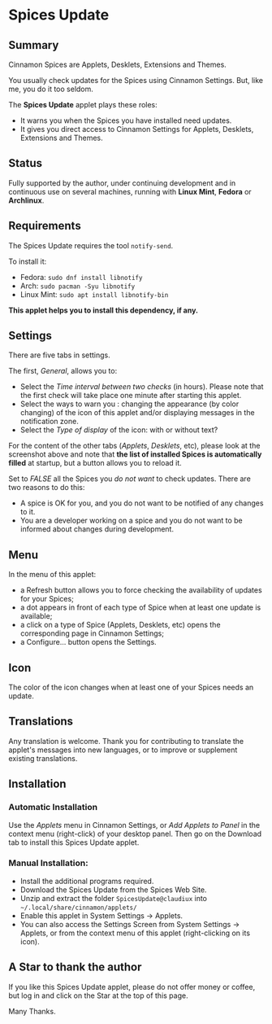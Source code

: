 # Spices Update

## Summary

Cinnamon Spices are Applets, Desklets, Extensions and Themes.

You usually check updates for the Spices using Cinnamon Settings. But, like me, you do it too seldom.

The **Spices Update** applet plays these roles:

  * It warns you when the Spices you have installed need updates.
  * It gives you direct access to Cinnamon Settings for Applets, Desklets, Extensions and Themes.

## Status

Fully supported by the author, under continuing development and in continuous use on several machines, running with **Linux Mint**, **Fedora** or **Archlinux**.

## Requirements

The Spices Update requires the tool ```notify-send```.

To install it:

  * Fedora: ```sudo dnf install libnotify```
  * Arch: ```sudo pacman -Syu libnotify```
  * Linux Mint: ```sudo apt install libnotify-bin```

**This applet helps you to install this dependency, if any.**

## Settings

There are five tabs in settings.

The first, _General_, allows you to:

  * Select the _Time interval between two checks_ (in hours). Please note that the first check will take place one minute after starting this applet.
  * Select the ways to warn you : changing the appearance (by color changing) of the icon of this applet and/or displaying messages in the notification zone.
  * Select the _Type of display_ of the icon: with or without text?

For the content of the other tabs (_Applets_, _Desklets_, etc), please look  at the screenshot above and note that **the list of installed Spices is automatically filled** at startup, but a button allows you to reload it.

Set to _FALSE_ all the Spices you _do not want_ to check updates. There are two reasons to do this:

  * A spice is OK for you, and you do not want to be notified of any changes to it.
  * You are a developer working on a spice and you do not want to be informed about changes during development.

## Menu

In the menu of this applet:

  * a Refresh button allows you to force checking the availability of updates for your Spices;
  * a dot appears in front of each type of Spice when at least one update is available;
  * a click on a type of Spice (Applets, Desklets, etc) opens the corresponding page in Cinnamon Settings;
  * a Configure... button opens the Settings.

## Icon

The color of the icon changes when at least one of your Spices needs an update.

## Translations

Any translation is welcome. Thank you for contributing to translate the applet's messages into new languages, or to improve or supplement existing translations.

## Installation

### Automatic Installation

Use the _Applets_ menu in Cinnamon Settings, or _Add Applets to Panel_ in the context menu (right-click) of your desktop panel. Then go on the Download tab to install this Spices Update applet.

### Manual Installation:

   * Install the additional programs required.
   * Download the Spices Update from the Spices Web Site.
   * Unzip and extract the folder ```SpicesUpdate@claudiux``` into ```~/.local/share/cinnamon/applets/```
   * Enable this applet in System Settings -> Applets.
   * You can also access the Settings Screen from System Settings -> Applets, or from the context menu of this applet (right-clicking on its icon).

## A Star to thank the author

If you like this Spices Update applet, please do not offer money or coffee, but log in and click on the Star at the top of this page.

Many Thanks.